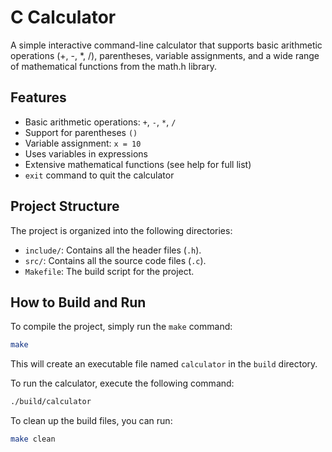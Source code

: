 # C Calculator

A simple interactive command-line calculator that supports basic arithmetic operations (+, -, *, /), parentheses, variable assignments, and a wide range of mathematical functions from the math.h library.

## Features

*   Basic arithmetic operations: `+`, `-`, `*`, `/`
*   Support for parentheses `()`
*   Variable assignment: `x = 10`
*   Uses variables in expressions
*   Extensive mathematical functions (see help for full list)
*   `exit` command to quit the calculator

## Project Structure

The project is organized into the following directories:

- `include/`: Contains all the header files (`.h`).
- `src/`: Contains all the source code files (`.c`).
- `Makefile`: The build script for the project.

## How to Build and Run

To compile the project, simply run the `make` command:

```sh
make
```

This will create an executable file named `calculator` in the `build` directory.

To run the calculator, execute the following command:

```sh
./build/calculator
```

To clean up the build files, you can run:

```sh
make clean
```